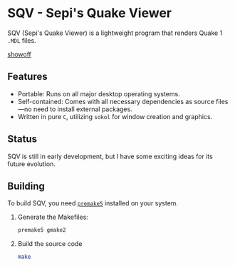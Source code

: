 # SQV - Sepi's Quake Viewer

SQV (Sepi's Quake Viewer) is a lightweight program that renders Quake 1 `.MDL` files.  

[showoff](showoff.mov)

## Features  
- Portable: Runs on all major desktop operating systems.  
- Self-contained: Comes with all necessary dependencies as source files—no need to install external packages.  
- Written in pure `C`, utilizing `sokol` for window creation and graphics.  

## Status  
SQV is still in early development, but I have some exciting ideas for its future evolution.  

## Building  
To build SQV, you need [`premake5`](https://premake.github.io/) installed on your system.  

1. Generate the Makefiles:  
   ```sh
   premake5 gmake2
   ```

2. Build the source code
   ```sh
   make
   ```
